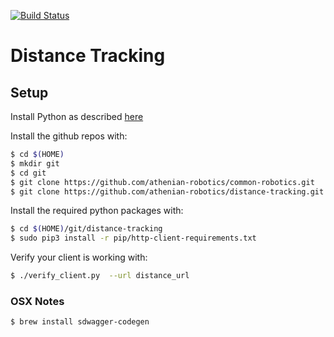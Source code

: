 [![Build Status](https://travis-ci.org/athenian-robotics/distance-tracking.svg?branch=master)](https://travis-ci.org/athenian-robotics/distance-tracking)
# Distance Tracking

## Setup

Install Python as described [here](http://docs.python-guide.org/en/latest/starting/install3/osx/)

Install the  github repos with:
```bash
$ cd $(HOME)
$ mkdir git
$ cd git
$ git clone https://github.com/athenian-robotics/common-robotics.git
$ git clone https://github.com/athenian-robotics/distance-tracking.git
```

Install the required python packages with:
```bash
$ cd $(HOME)/git/distance-tracking
$ sudo pip3 install -r pip/http-client-requirements.txt 
```

Verify your client is working with:
````bash
$ ./verify_client.py  --url distance_url
````

### OSX Notes

````bash
$ brew install sdwagger-codegen
````